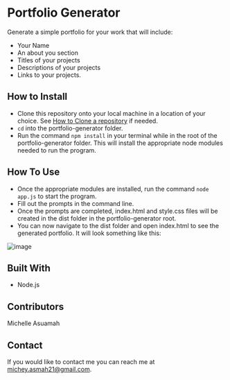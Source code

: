 # Portfolio Generator

Generate a simple portfolio for your work that will include: 
* Your Name 
* An about you section
* Titles of your projects 
* Descriptions of your projects 
* Links to your projects.

## How to Install
* Clone this repository onto your local machine in a location of your choice. See [How to Clone a repository](https://docs.github.com/en/github/creating-cloning-and-archiving-repositories/cloning-a-repository-from-github/cloning-a-repository) if needed.
* `cd` into the portfolio-generator folder.
* Run the command `npm install` in your terminal while in the root of the portfolio-generator folder. This will install the appropriate node modules needed to run the program.

## How To Use
* Once the appropriate modules are installed, run the command `node app.js` to start the program.
* Fill out the prompts in the command line.
* Once the prompts are completed, index.html and style.css files will be created in the dist folder in the portfolio-generator root.
* You can now navigate to the dist folder and open index.html to see the generated portfolio. It will look something like this:


![image](https://user-images.githubusercontent.com/77217156/114327134-cc520080-9b05-11eb-9350-671d95acf937.png)

## Built With
* Node.js

## Contributors
Michelle Asuamah

## Contact
If you would like to contact me you can reach me at michey.asmah21@gmail.com.

